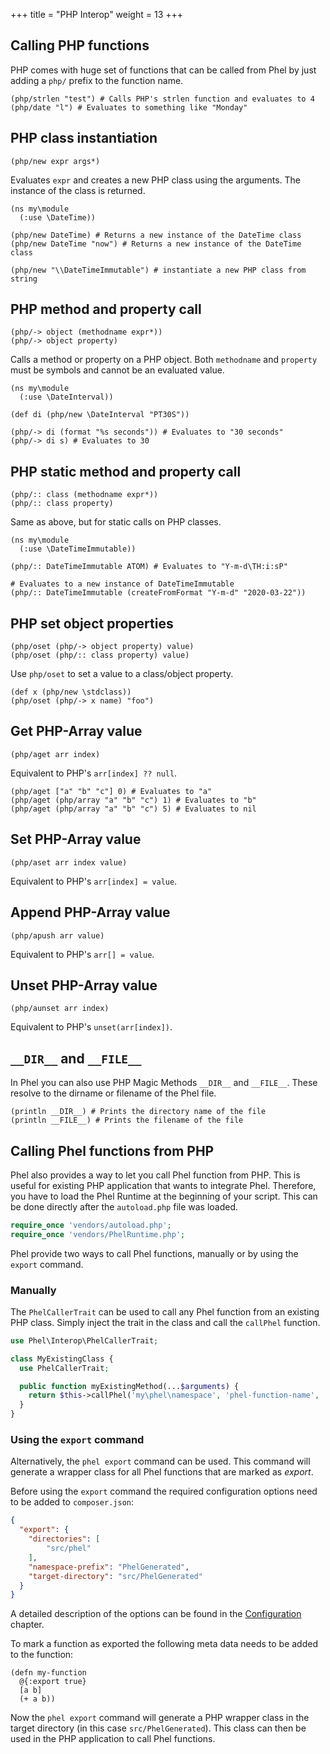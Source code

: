 +++
title = "PHP Interop"
weight = 13
+++

## Calling PHP functions

PHP comes with huge set of functions that can be called from Phel by just adding a `php/` prefix to the function name.

```
(php/strlen "test") # Calls PHP's strlen function and evaluates to 4
(php/date "l") # Evaluates to something like "Monday"
```

## PHP class instantiation

```phel
(php/new expr args*)
```

Evaluates `expr` and creates a new PHP class using the arguments. The instance of the class is returned.

```phel
(ns my\module
  (:use \DateTime))

(php/new DateTime) # Returns a new instance of the DateTime class
(php/new DateTime "now") # Returns a new instance of the DateTime class

(php/new "\\DateTimeImmutable") # instantiate a new PHP class from string
```

## PHP method and property call

```phel
(php/-> object (methodname expr*))
(php/-> object property)
```

Calls a method or property on a PHP object. Both `methodname` and `property` must be symbols and cannot be an evaluated value.

```phel
(ns my\module
  (:use \DateInterval))

(def di (php/new \DateInterval "PT30S"))

(php/-> di (format "%s seconds")) # Evaluates to "30 seconds"
(php/-> di s) # Evaluates to 30
```

## PHP static method and property call

```phel
(php/:: class (methodname expr*))
(php/:: class property)
```

Same as above, but for static calls on PHP classes.

```phel
(ns my\module
  (:use \DateTimeImmutable))

(php/:: DateTimeImmutable ATOM) # Evaluates to "Y-m-d\TH:i:sP"

# Evaluates to a new instance of DateTimeImmutable
(php/:: DateTimeImmutable (createFromFormat "Y-m-d" "2020-03-22"))

```

## PHP set object properties

```phel
(php/oset (php/-> object property) value)
(php/oset (php/:: class property) value)
```

Use `php/oset` to set a value to a class/object property.

```phel
(def x (php/new \stdclass))
(php/oset (php/-> x name) "foo")
```

## Get PHP-Array value

```phel
(php/aget arr index)
```

Equivalent to PHP's `arr[index] ?? null`.

```phel
(php/aget ["a" "b" "c"] 0) # Evaluates to "a"
(php/aget (php/array "a" "b" "c") 1) # Evaluates to "b"
(php/aget (php/array "a" "b" "c") 5) # Evaluates to nil
```

## Set PHP-Array value

```phel
(php/aset arr index value)
```

Equivalent to PHP's `arr[index] = value`.

## Append PHP-Array value

```phel
(php/apush arr value)
```

Equivalent to PHP's `arr[] = value`.

## Unset PHP-Array value

```phel
(php/aunset arr index)
```

Equivalent to PHP's `unset(arr[index])`.

## `__DIR__` and `__FILE__`

In Phel you can also use PHP Magic Methods `__DIR__` and `__FILE__`. These resolve to the dirname or filename of the Phel file.

```phel
(println __DIR__) # Prints the directory name of the file
(println __FILE__) # Prints the filename of the file
```

## Calling Phel functions from PHP

Phel also provides a way to let you call Phel function from PHP. This is useful for existing PHP application that wants to integrate Phel. Therefore, you have to load the Phel Runtime at the beginning of your script. This can be done directly after the `autoload.php` file was loaded.

```php
require_once 'vendors/autoload.php';
require_once 'vendors/PhelRuntime.php';
```

Phel provide two ways to call Phel functions, manually or by using the `export` command.

### Manually

The `PhelCallerTrait` can be used to call any Phel function from an existing PHP class.
Simply inject the trait in the class and call the `callPhel` function.

```php
use Phel\Interop\PhelCallerTrait;

class MyExistingClass {
  use PhelCallerTrait;

  public function myExistingMethod(...$arguments) {
    return $this->callPhel('my\phel\namespace', 'phel-function-name', ...$arguments);
  }
}
```

### Using the `export` command

Alternatively, the `phel export` command can be used. This command will generate a wrapper class for all Phel functions that are marked as *export*.

Before using the `export` command the required configuration options need to be added to `composer.json`:

```json
{
  "export": {
    "directories": [
        "src/phel"
    ],
    "namespace-prefix": "PhelGenerated",
    "target-directory": "src/PhelGenerated"
  }
}
```

A detailed description of the options can be found in the [Configuration](/documentation/configuration/#export) chapter.

To mark a function as exported the following meta data needs to be added to the function:

```phel
(defn my-function
  @{:export true}
  [a b]
  (+ a b))
```

Now the `phel export` command will generate a PHP wrapper class in the target directory (in this case `src/PhelGenerated`). This class can then be used in the PHP application to call Phel functions.
